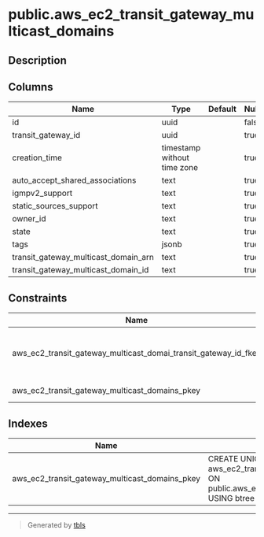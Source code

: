 # public.aws_ec2_transit_gateway_multicast_domains

## Description

## Columns

| Name | Type | Default | Nullable | Children | Parents | Comment |
| ---- | ---- | ------- | -------- | -------- | ------- | ------- |
| id | uuid |  | false |  |  |  |
| transit_gateway_id | uuid |  | true |  | [public.aws_ec2_transit_gateways](public.aws_ec2_transit_gateways.md) |  |
| creation_time | timestamp without time zone |  | true |  |  |  |
| auto_accept_shared_associations | text |  | true |  |  |  |
| igmpv2_support | text |  | true |  |  |  |
| static_sources_support | text |  | true |  |  |  |
| owner_id | text |  | true |  |  |  |
| state | text |  | true |  |  |  |
| tags | jsonb |  | true |  |  |  |
| transit_gateway_multicast_domain_arn | text |  | true |  |  |  |
| transit_gateway_multicast_domain_id | text |  | true |  |  |  |

## Constraints

| Name | Type | Definition |
| ---- | ---- | ---------- |
| aws_ec2_transit_gateway_multicast_domai_transit_gateway_id_fkey | FOREIGN KEY | FOREIGN KEY (transit_gateway_id) REFERENCES aws_ec2_transit_gateways(id) ON DELETE CASCADE |
| aws_ec2_transit_gateway_multicast_domains_pkey | PRIMARY KEY | PRIMARY KEY (id) |

## Indexes

| Name | Definition |
| ---- | ---------- |
| aws_ec2_transit_gateway_multicast_domains_pkey | CREATE UNIQUE INDEX aws_ec2_transit_gateway_multicast_domains_pkey ON public.aws_ec2_transit_gateway_multicast_domains USING btree (id) |

---

> Generated by [tbls](https://github.com/k1LoW/tbls)

